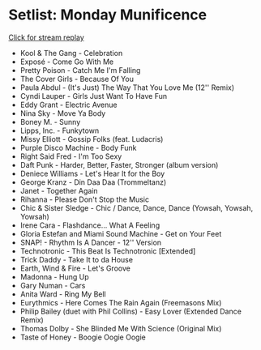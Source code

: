 # Setlist: Monday Munificence

[Click for stream replay](https://www.reddit.com/rpan/r/RedditSets/o5aa51)

 * Kool & The Gang - Celebration
 * Exposé - Come Go With Me
 * Pretty Poison - Catch Me I'm Falling
 * The Cover Girls - Because Of You
 * Paula Abdul - (It's Just) The Way That You Love Me (12'' Remix)
 * Cyndi Lauper - Girls Just Want To Have Fun
 * Eddy Grant - Electric Avenue
 * Nina Sky - Move Ya Body
 * Boney M. - Sunny
 * Lipps, Inc. - Funkytown
 * Missy Elliott - Gossip Folks (feat. Ludacris)
 * Purple Disco Machine - Body Funk
 * Right Said Fred - I'm Too Sexy
 * Daft Punk - Harder, Better, Faster, Stronger (album version)
 * Deniece Williams - Let's Hear It for the Boy
 * George Kranz - Din Daa Daa (Trommeltanz)
 * Janet - Together Again
 * Rihanna - Please Don't Stop the Music
 * Chic & Sister Sledge - Chic / Dance, Dance, Dance (Yowsah, Yowsah, Yowsah)
 * Irene Cara - Flashdance... What A Feeling
 * Gloria Estefan and Miami Sound Machine - Get on Your Feet
 * SNAP! - Rhythm Is A Dancer - 12'' Version
 * Technotronic - This Beat Is Technotronic [Extended]
 * Trick Daddy - Take It to da House
 * Earth, Wind & Fire - Let's Groove
 * Madonna - Hung Up
 * Gary Numan - Cars
 * Anita Ward - Ring My Bell
 * Eurythmics - Here Comes The Rain Again (Freemasons Mix)
 * Philip Bailey (duet with Phil Collins) - Easy Lover (Extended Dance Remix)
 * Thomas Dolby - She Blinded Me With Science (Original Mix)
 * Taste of Honey - Boogie Oogie Oogie
